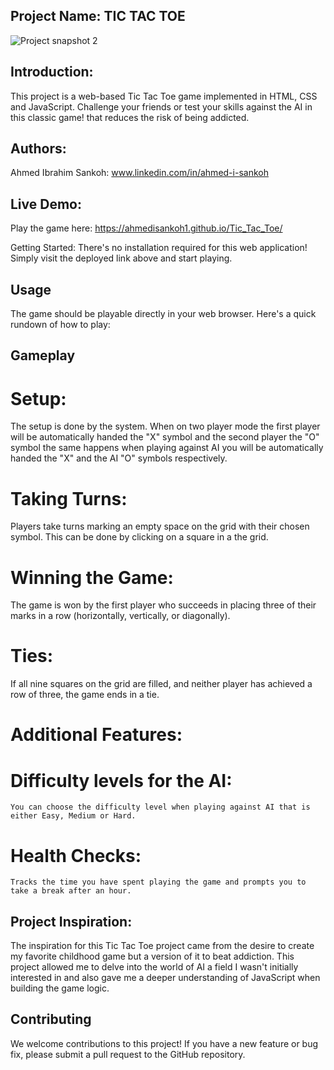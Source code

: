 ## Project Name:  TIC TAC TOE
![Project snapshot 2](https://github.com/ahmedisankoh1/Tic_Tac_Toe/assets/142759143/8f6737cb-5f72-4104-8ca7-293ca1a83cbc)

## Introduction:

This project is a web-based Tic Tac Toe game implemented in HTML, CSS and JavaScript.  Challenge your friends or test your skills against the AI in this classic game! that reduces the risk of being addicted.

## Authors:

Ahmed Ibrahim Sankoh: www.linkedin.com/in/ahmed-i-sankoh

## Live Demo:

Play the game here: https://ahmedisankoh1.github.io/Tic_Tac_Toe/

Getting Started:
There's no installation required for this web application! Simply visit the deployed link above and start playing.

## Usage
The game should be playable directly in your web browser. Here's a quick rundown of how to play:

## Gameplay

# Setup:

The setup is done by the system. When on two player mode the first player will be automatically handed the "X" symbol and the second player the "O" symbol the same happens when playing against AI you will be automatically handed the "X" and the AI "O" symbols respectively.

# Taking Turns:

Players take turns marking an empty space on the grid with their chosen symbol.
This can be done by clicking on a square in a the grid.

# Winning the Game:

The game is won by the first player who succeeds in placing three of their marks in a row (horizontally, vertically, or diagonally).

# Ties:

If all nine squares on the grid are filled, and neither player has achieved a row of three, the game ends in a tie.

# Additional Features:

# Difficulty levels for the AI:
	You can choose the difficulty level when playing against AI that is either Easy, Medium or Hard.
# Health Checks:
	Tracks the time you have spent playing the game and prompts you to take a break after an hour.
## Project Inspiration:
The inspiration for this Tic Tac Toe project came from the desire to create my favorite childhood game but a version of it to beat addiction.  This project allowed me to delve into the world of AI a field I wasn't initially interested in and also gave me a deeper understanding of JavaScript when building the game logic.

## Contributing
We welcome contributions to this project! If you have a new feature or bug fix, please submit a pull request to the GitHub repository.
